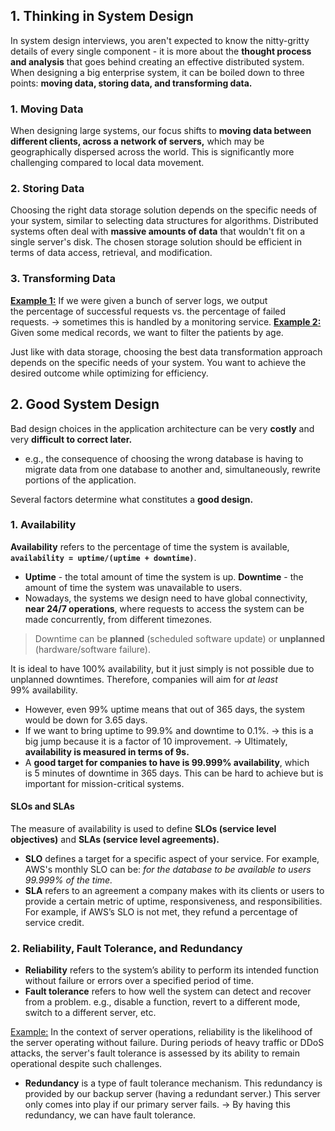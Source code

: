 ## 1. Thinking in System Design
In system design interviews, you aren't expected to know the nitty-gritty details of every single component - it is more about the **thought process and analysis** that goes behind creating an effective distributed system.
 
When designing a big enterprise system, it can be boiled down to three points: **moving data, storing data, and transforming data.**
### 1. Moving Data
When designing large systems, our focus shifts to **moving data between different clients, across a network of servers,** which may be geographically dispersed across the world. This is significantly more challenging compared to local data movement.
### 2. Storing Data
Choosing the right data storage solution depends on the specific needs of your system, similar to selecting data structures for algorithms. Distributed systems often deal with **massive amounts of data** that wouldn't fit on a single server's disk. The chosen storage solution should be efficient in terms of data access, retrieval, and modification.
###  3. Transforming Data
<u>**Example 1:**</u> If we were given a bunch of server logs, we output the percentage of successful requests vs. the percentage of failed requests. → sometimes this is handled by a monitoring service.
<u>**Example 2:**</u> Given some medical records, we want to filter the patients by age.

Just like with data storage, choosing the best data transformation approach depends on the specific needs of your system. You want to achieve the desired outcome while optimizing for efficiency.
## 2. Good System Design
Bad design choices in the application architecture can be very **costly** and very **difficult to correct later.** 
* e.g., the consequence of choosing the wrong database is having to migrate data from one database to another and, simultaneously, rewrite portions of the application.

Several factors determine what constitutes a **good design.** 
### 1. Availability
**Availability** refers to the percentage of time the system is available, **`availability = uptime/(uptime + downtime)`**. 
* **Uptime** - the total amount of time the system is up. **Downtime** - the amount of time the system was unavailable to users.
* Nowadays, the systems we design need to have global connectivity, **near 24/7 operations**, where requests to access the system can be made concurrently, from different timezones.

> Downtime can be **planned** (scheduled software update) or **unplanned** (hardware/software failure). 

It is ideal to have 100% availability, but it just simply is not possible due to unplanned downtimes. Therefore, companies will aim for _at least_ 99% availability.
* However, even 99% uptime means that out of 365 days, the system would be down for 3.65 days.
* If we want to bring uptime to 99.9% and downtime to 0.1%. → this is a big jump because it is a factor of 10 improvement. 
→ Ultimately, **availability is measured in terms of 9s.** 
* A **good target for companies to have is 99.999% availability**, which is 5 minutes of downtime in 365 days. This can be hard to achieve but is important for mission-critical systems.
#### SLOs and SLAs 
The measure of availability is used to define **SLOs (service level objectives)** and **SLAs (service level agreements).**
* **SLO** defines a target for a specific aspect of your service. For example, AWS's monthly SLO can be: *for the database to be available to users 99.999% of the time.* 
* **SLA** refers to an agreement a company makes with its clients or users to provide a certain metric of uptime, responsiveness, and responsibilities. For example, if AWS’s SLO is not met, they refund a percentage of service credit. 
### 2. Reliability, Fault Tolerance, and Redundancy
- **Reliability** refers to the system’s ability to perform its intended function without failure or errors over a specified period of time. 
- **Fault tolerance** refers to how well the system can detect and recover from a problem. e.g., disable a function, revert to a different mode, switch to a different server, etc. 

<u>Example:</u>
In the context of server operations, reliability is the likelihood of the server operating without failure. During periods of heavy traffic or DDoS attacks, the server's fault tolerance is assessed by its ability to remain operational despite such challenges.

* **Redundancy** is a type of fault tolerance mechanism. This redundancy is provided by our backup server (having a redundant server.) This server only comes into play if our primary server fails. 
→ By having this redundancy, we can have fault tolerance. 